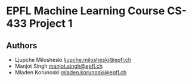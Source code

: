 # EPFL Machine Learning Course CS-433 Project 1

## Authors

* Ljupche Milosheski    ljupche.milosheski@epfl.ch
* Manjot Singh          manjot.singh@epfl.ch
* Mladen Korunoski      mladen.korunoski@epfl.ch